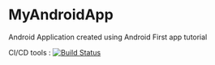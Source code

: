 # MyAndroidApp
Android Application created using Android First app tutorial


CI/CD tools : 
[![Build Status](https://app.bitrise.io/app/120fe4dc926c1f1c/status.svg?token=D9AhS48EWezSmf95v7q7gw&branch=master)](https://app.bitrise.io/app/120fe4dc926c1f1c)
